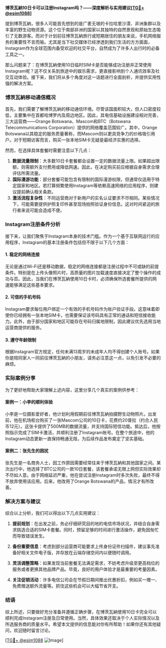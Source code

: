 **博茨瓦納10日卡可以注册Instagram吗？——深度解析与实用建议[[TG💪+ @esim1088](https://t.me/s/esim1088)]**

提到博茨瓦納，很多人可能首先想到的是广袤无垠的卡拉哈里沙漠、非洲象群以及丰富的野生动物资源。这个位于南部非洲的国家以其独特的自然景观和原始生态吸引了无数游客。而对于计划前往博茨瓦納旅行或短期居住的朋友来说，手机网络服务的重要性不言而喻。尤其是当下社交媒体已经渗透到我们生活的方方面面，Instagram作为全球范围内备受欢迎的社交平台，自然成为了许多人出行时的必备工具之一。

那么问题来了：在博茨瓦納使用10日临时SIM卡是否能够成功注册并正常使用Instagram呢？这不仅关系到旅途中的娱乐需求，更直接影响到个人通讯效率及社交互动体验。接下来，我们将从多个角度对这一话题进行全面剖析，并提供实用性强的解决方案。

### 博茨瓦納移动通信概况

首先，我们需要了解博茨瓦納的移动通信环境。尽管该国面积较大，但人口密度较低，主要集中在首都哈博罗内及周边地区。因此，其电信基础设施建设相对完善，三大运营商——Orange Botswana、Mascom和BTC（Botswana Telecommunications Corporation）提供的网络覆盖范围较广。其中，Orange Botswana以其稳定的服务质量著称，而Mascom则以更具竞争力的价格吸引用户。对于短期访客而言，购买一张本地SIM卡无疑是最经济实惠的选择。

然而，在选择具体套餐时需要注意以下几点：
1. **数据流量限制**：大多数10日卡套餐都会设置一定的数据流量上限。如果超出限额，则需额外支付费用或降低网速。因此，在决定购买前应根据自身需求合理评估所需流量。
2. **国际漫游功能**：部分套餐可能包含有限制的国际漫游权限，但通常仅适用于特定国家和地区。若打算频繁使用Instagram等依赖高速网络的应用程序，则建议提前确认相关条款。
3. **激活流程复杂性**：不同运营商对于新用户的实名认证要求不尽相同。某些情况下，可能需要提供护照复印件甚至现场拍照验证身份信息。这对时间紧迫的旅行者来说可能会造成不便。

### Instagram注册条件分析

接下来，让我们聚焦于Instagram本身的技术门槛。作为一个基于互联网运行的应用程序，Instagram的基本注册条件包括但不限于以下几个方面：

#### 1. 稳定的网络连接
无论是通过Wi-Fi还是移动数据，稳定的网络连接都是注册过程中不可或缺的前提条件。特别是在上传头像照片时，高质量的图片加载速度直接决定了整个操作的成功与否。因此，当我们在博茨瓦納使用10日卡时，必须确保所选套餐所提供的网速能够满足这些基本要求。

#### 2. 可信的手机号码
Instagram要求每位用户绑定一个有效的手机号码作为账户验证手段。这意味着即使你已经拥有一张本地SIM卡，也需要保证该号码具有正常的通话和短信接收能力。此外，由于部分国家和地区可能存在号码归属地限制，因此建议优先选用当地运营商提供的服务。

#### 3. 遵守年龄限制
根据Instagram官方规定，任何未满13周岁的未成年人均不得创建个人账号。如果你是陪同家人一同前往博茨瓦納的小朋友，请务必注意这一点，以免引发不必要的麻烦。

### 实际案例分享

为了更好地帮助大家理解上述内容，这里分享几个真实的案例供参考：

#### 案例一：小李的顺利体验
小李是一位摄影爱好者，他计划利用假期前往博茨瓦納拍摄野生动物照片。出发前，他在机场柜台购买了一张Mascom公司的10日卡，花费约20普拉（约合人民币12元）。这张卡提供了500MB的数据流量，并支持国际短信功能。抵达后，他按照指示完成了SIM卡激活，并顺利注册了Instagram账号。在整个旅途中，他的Instagram动态更新一直保持畅通无阻，为后续作品发布奠定了坚实基础。

#### 案例二：张先生的困扰
张先生是一名商务人士，因工作原因需要经常往来于博茨瓦納和其他国家之间。某次出行中，他选择了BTC公司的一款10日套餐，该套餐承诺无限上网但实际效果却不尽如人意。由于网络延迟严重，他在尝试注册Instagram时多次失败，最终不得不放弃使用该应用。后来，他改用了Orange Botswana的产品，情况才有所改善。

### 解决方案与建议

综合以上分析，我们可以得出以下几点实用建议：

1. **提前规划**：在出发之前，务必仔细研究目的地的电信市场状况，并结合自身需求挑选合适的SIM卡套餐。同时，预留足够的时间进行激活操作，避免因匆忙而导致错误发生。
   
2. **备份重要信息**：考虑到部分运营商可能要求上传身份证件扫描件，建议事先准备好相关文件电子版，并存放在云端存储空间内以便随时调用。

3. **灵活调整策略**：如果发现当前套餐无法满足需求，不妨考虑升级至更高档位的服务或者更换其他品牌产品。毕竟，良好的用户体验才是最重要的考量因素。

4. **关注促销活动**：许多电信公司会在节假日期间推出优惠折扣，例如买一赠一、免费赠送额外流量等。抓住这些机会可以大幅节省开支。

### 结语

综上所述，只要做好充分准备并遵循正确步骤，在博茨瓦納使用10日卡完全可以顺利完成Instagram注册及日常使用。当然，具体效果还取决于个人实际情况以及所选服务商的质量水平。希望本文提供的信息能对你有所帮助！如果你还有其他疑问，欢迎随时留言讨论。

[[TG💪+ @esim1088](https://t.me/s/esim1088) ![Image](https://i.postimg.cc/4NQfJmqS/Snipaste-2025-05-13-00-14-12.png)]